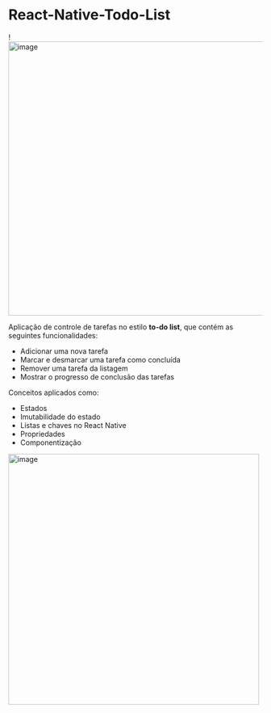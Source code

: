 # React-Native-Todo-List

!<img width="543" alt="image" src="https://github.com/GabrieelAlmeida/React-Native-Todo-List-/assets/41603912/67506d1c-ff0f-4ada-b98d-0659edd5a758">


Aplicação de controle de tarefas no estilo **to-do list**, que contém as seguintes funcionalidades:

- Adicionar uma nova tarefa
- Marcar e desmarcar uma tarefa como concluída
- Remover uma tarefa da listagem
- Mostrar o progresso de conclusão das tarefas

Conceitos aplicados como:

- Estados
- Imutabilidade do estado
- Listas e chaves no React Native
- Propriedades
- Componentização

<img width="497" alt="image" src="https://github.com/GabrieelAlmeida/React-Native-Todo-List-/assets/41603912/25ee40f5-a091-4def-967d-0978271c86bf">
